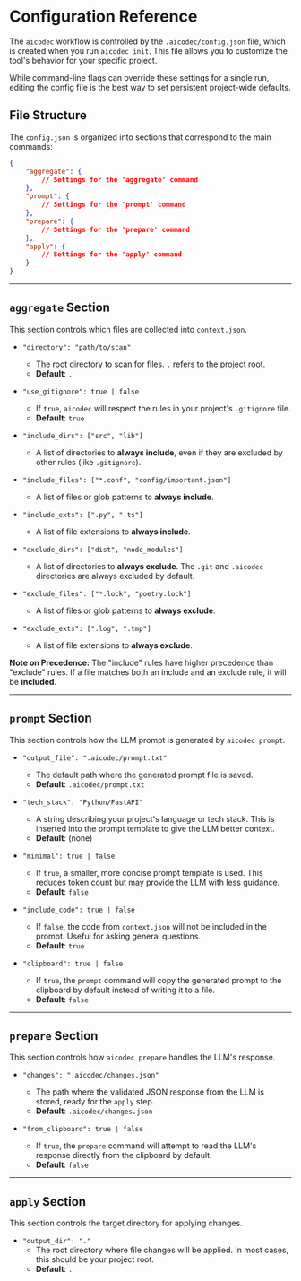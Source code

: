 # Configuration Reference

The `aicodec` workflow is controlled by the `.aicodec/config.json` file, which is created when you run `aicodec init`. This file allows you to customize the tool's behavior for your specific project.

While command-line flags can override these settings for a single run, editing the config file is the best way to set persistent project-wide defaults.

## File Structure

The `config.json` is organized into sections that correspond to the main commands:

```json
{
    "aggregate": {
        // Settings for the 'aggregate' command
    },
    "prompt": {
        // Settings for the 'prompt' command
    },
    "prepare": {
        // Settings for the 'prepare' command
    },
    "apply": {
        // Settings for the 'apply' command
    }
}
```

---

## `aggregate` Section

This section controls which files are collected into `context.json`.

-   `"directory": "path/to/scan"`
    -   The root directory to scan for files. `.` refers to the project root.
    -   **Default**: `.`

-   `"use_gitignore": true | false`
    -   If `true`, `aicodec` will respect the rules in your project's `.gitignore` file.
    -   **Default**: `true`

-   `"include_dirs": ["src", "lib"]`
    -   A list of directories to **always include**, even if they are excluded by other rules (like `.gitignore`).

-   `"include_files": ["*.conf", "config/important.json"]`
    -   A list of files or glob patterns to **always include**.

-   `"include_exts": [".py", ".ts"]`
    -   A list of file extensions to **always include**.

-   `"exclude_dirs": ["dist", "node_modules"]`
    -   A list of directories to **always exclude**. The `.git` and `.aicodec` directories are always excluded by default.

-   `"exclude_files": ["*.lock", "poetry.lock"]`
    -   A list of files or glob patterns to **always exclude**.

-   `"exclude_exts": [".log", ".tmp"]`
    -   A list of file extensions to **always exclude**.

**Note on Precedence:** The "include" rules have higher precedence than "exclude" rules. If a file matches both an include and an exclude rule, it will be **included**.

---

## `prompt` Section

This section controls how the LLM prompt is generated by `aicodec prompt`.

-   `"output_file": ".aicodec/prompt.txt"`
    -   The default path where the generated prompt file is saved.
    -   **Default**: `.aicodec/prompt.txt`

-   `"tech_stack": "Python/FastAPI"`
    -   A string describing your project's language or tech stack. This is inserted into the prompt template to give the LLM better context.
    -   **Default**: (none)

-   `"minimal": true | false`
    -   If `true`, a smaller, more concise prompt template is used. This reduces token count but may provide the LLM with less guidance.
    -   **Default**: `false`

-   `"include_code": true | false`
    -   If `false`, the code from `context.json` will not be included in the prompt. Useful for asking general questions.
    -   **Default**: `true`

-   `"clipboard": true | false`
    -   If `true`, the `prompt` command will copy the generated prompt to the clipboard by default instead of writing it to a file.
    -   **Default**: `false`

---

## `prepare` Section

This section controls how `aicodec prepare` handles the LLM's response.

-   `"changes": ".aicodec/changes.json"`
    -   The path where the validated JSON response from the LLM is stored, ready for the `apply` step.
    -   **Default**: `.aicodec/changes.json`

-   `"from_clipboard": true | false`
    -   If `true`, the `prepare` command will attempt to read the LLM's response directly from the clipboard by default.
    -   **Default**: `false`

---

## `apply` Section

This section controls the target directory for applying changes.

-   `"output_dir": "."`
    -   The root directory where file changes will be applied. In most cases, this should be your project root.
    -   **Default**: `.`
